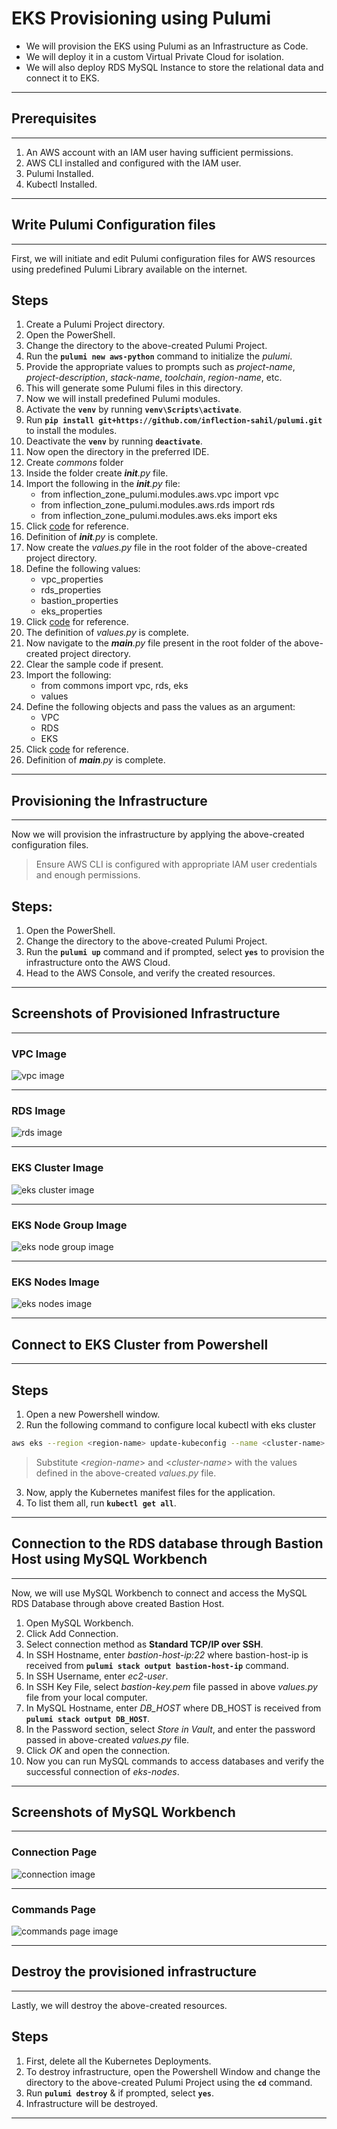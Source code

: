 # EKS Provisioning using Pulumi
- We will provision the EKS using Pulumi as an Infrastructure as Code.
- We will deploy it in a custom Virtual Private Cloud for isolation.
- We will also deploy RDS MySQL Instance to store the relational data and connect it to EKS.

---
## Prerequisites
---

1. An AWS account with an IAM user having sufficient permissions.
2. AWS CLI installed and configured with the IAM user.
3. Pulumi Installed.
4. Kubectl Installed.

---
## Write Pulumi Configuration files
---

First, we will initiate and edit Pulumi configuration files for AWS resources using predefined Pulumi Library available on the internet.

## Steps
1. Create a Pulumi Project directory.
2. Open the PowerShell.
3. Change the directory to the above-created Pulumi Project.
4. Run the **`pulumi new aws-python`** command to initialize the *pulumi*.
5. Provide the appropriate values to prompts such as *project-name*, *project-description*, *stack-name*, *toolchain*, *region-name*, etc.
6. This will generate some Pulumi files in this directory.
7. Now we will install predefined Pulumi modules.
8. Activate the **`venv`** by running **`venv\Scripts\activate`**.
9. Run **`pip install git+https://github.com/inflection-sahil/pulumi.git`** to install the modules.
10. Deactivate the **`venv`** by running **`deactivate`**.
11. Now open the directory in the preferred IDE.
12. Create *commons* folder
13. Inside the folder create *__init__.py* file.
14. Import the following in the *__init__.py* file:
    - from inflection_zone_pulumi.modules.aws.vpc import vpc
    - from inflection_zone_pulumi.modules.aws.rds import rds
    - from inflection_zone_pulumi.modules.aws.eks import eks
15. Click [code](https://github.com/inflection-zone/iac-recipes/blob/inflection-sahil/pulumi/aws/eks/commons/__init__.py) for reference.
16. Definition of *__init__.py* is complete.
17. Now create the *values.py* file in the root folder of the above-created project directory.
18. Define the following values:
    - vpc_properties
    - rds_properties
    - bastion_properties
    - eks_properties
19. Click [code](https://github.com/inflection-zone/iac-recipes/blob/inflection-sahil/pulumi/aws/eks/sample.values.py) for reference.
20. The definition of *values.py* is complete.
21. Now navigate to the *__main__.py* file present in the root folder of the above-created project directory.
22. Clear the sample code if present.
23. Import the following:
    - from commons import vpc, rds, eks
    - values
24. Define the following objects and pass the values as an argument:
    - VPC
    - RDS
    - EKS
25. Click [code](https://github.com/inflection-zone/iac-recipes/blob/inflection-sahil/pulumi/aws/eks/__main__.py) for reference.
26. Definition of *__main__.py* is complete.

---
## Provisioning the Infrastructure
---

Now we will provision the infrastructure by applying the above-created configuration files.
> Ensure AWS CLI is configured with appropriate IAM user credentials and enough permissions.

## Steps:
1. Open the PowerShell.
2. Change the directory to the above-created Pulumi Project.
3. Run the **`pulumi up`** command and if prompted, select **`yes`** to provision the infrastructure onto the AWS Cloud.
4. Head to the AWS Console, and verify the created resources.

---
<div style="page-break-after: always;"></div>

## Screenshots of Provisioned Infrastructure
---

### VPC Image
![vpc image](./eks-images/vpc.png)

---

### RDS Image
![rds image](./eks-images/rds.png)

---
<div style="page-break-after: always;"></div>

### EKS Cluster Image
![eks cluster image](./eks-images/eks-cluster.png)

---

### EKS Node Group Image
![eks node group image](./eks-images/eks-node-group.png)

---
<div style="page-break-after: always;"></div>

### EKS Nodes Image
![eks nodes image](./eks-images/eks-nodes.png)

---
## Connect to EKS Cluster from Powershell
---

## Steps
1. Open a new Powershell window.
2. Run the following command to configure local kubectl with eks cluster  
```sh
aws eks --region <region-name> update-kubeconfig --name <cluster-name>
```
> Substitute <*region-name*> and <*cluster-name*> with the values defined in the above-created *values.py* file.
3. Now, apply the Kubernetes manifest files for the application.
4. To list them all, run **`kubectl get all`**.

---
## Connection to the RDS database through Bastion Host using MySQL Workbench
---

Now, we will use MySQL Workbench to connect and access the MySQL RDS Database through above created Bastion Host.

1. Open MySQL Workbench.
2. Click Add Connection.
3. Select connection method as **Standard TCP/IP over SSH**.
4. In SSH Hostname, enter *bastion-host-ip:22* where bastion-host-ip is received from **`pulumi stack output bastion-host-ip`** command.
5. In SSH Username, enter *ec2-user*.
6. In SSH Key File, select *bastion-key.pem* file passed in above *values.py* file from your local computer.
7. In MySQL Hostname, enter *DB_HOST* where DB_HOST is received from **`pulumi stack output DB_HOST`**.
8. In the Password section, select *Store in Vault*, and enter the password passed in above-created *values.py* file.
9. Click *OK* and open the connection.
10. Now you can run MySQL commands to access databases and verify the successful connection of *eks-nodes*.

---
## Screenshots of MySQL Workbench
---

### Connection Page
![connection image](./eks-images/workbench.png)

---
<div style="page-break-after: always;"></div>

### Commands Page
![commands page image](./eks-images/commands.png)

---
## Destroy the provisioned infrastructure
---

Lastly, we will destroy the above-created resources.

## Steps
1. First, delete all the Kubernetes Deployments.
2. To destroy infrastructure, open the Powershell Window and change the directory to the above-created Pulumi Project using the **`cd`** command.
3. Run **`pulumi destroy`** & if prompted, select **`yes`**.
4. Infrastructure will be destroyed.

---
